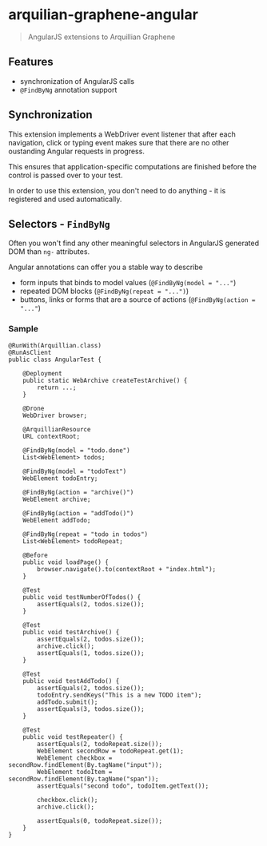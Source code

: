 arquilian-graphene-angular
==========================

> AngularJS extensions to Arquillian Graphene

Features
--------

* synchronization of AngularJS calls
* `@FindByNg` annotation support

Synchronization
---------------

This extension implements a WebDriver event listener that after each navigation, click or typing event makes sure that there are no other oustanding Angular requests in progress.

This ensures that application-specific computations are finished before the control is passed over to your test.

In order to use this extension, you don't need to do anything - it is registered and used automatically.

Selectors - `FindByNg`
-----------------------

Often you won't find any other meaningful selectors in AngularJS generated DOM than `ng-` attributes.

Angular annotations can offer you a stable way to describe

* form inputs that binds to model values (`@FindByNg(model = "..."`)
* repeated DOM blocks (`@FindByNg(repeat = "...")`)
* buttons, links or forms that are a source of actions (`@FindByNg(action = "..."`)

### Sample

    @RunWith(Arquillian.class)
    @RunAsClient
    public class AngularTest {

        @Deployment
        public static WebArchive createTestArchive() {
            return ...;
        }

        @Drone
        WebDriver browser;

        @ArquillianResource
        URL contextRoot;

        @FindByNg(model = "todo.done")
        List<WebElement> todos;

        @FindByNg(model = "todoText")
        WebElement todoEntry;

        @FindByNg(action = "archive()")
        WebElement archive;

        @FindByNg(action = "addTodo()")
        WebElement addTodo;

        @FindByNg(repeat = "todo in todos")
        List<WebElement> todoRepeat;

        @Before
        public void loadPage() {
            browser.navigate().to(contextRoot + "index.html");
        }

        @Test
        public void testNumberOfTodos() {
            assertEquals(2, todos.size());
        }

        @Test
        public void testArchive() {
            assertEquals(2, todos.size());
            archive.click();
            assertEquals(1, todos.size());
        }

        @Test
        public void testAddTodo() {
            assertEquals(2, todos.size());
            todoEntry.sendKeys("This is a new TODO item");
            addTodo.submit();
            assertEquals(3, todos.size());
        }

        @Test
        public void testRepeater() {
            assertEquals(2, todoRepeat.size());
            WebElement secondRow = todoRepeat.get(1);
            WebElement checkbox = secondRow.findElement(By.tagName("input"));
            WebElement todoItem = secondRow.findElement(By.tagName("span"));
            assertEquals("second todo", todoItem.getText());

            checkbox.click();
            archive.click();

            assertEquals(0, todoRepeat.size());
        }
    }
